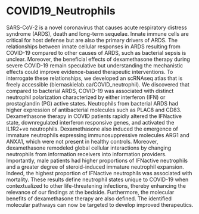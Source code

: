 # COVID19_Neutrophils
SARS-CoV-2 is a novel coronavirus that causes acute respiratory distress syndrome (ARDS), death and long-term sequelae. Innate immune cells are critical for host defense but are also the primary drivers of ARDS. The relationships between innate cellular responses in ARDS resulting from COVID-19 compared to other causes of ARDS, such as bacterial sepsis is unclear. Moreover, the beneficial effects of dexamethasone therapy during severe COVID-19 remain speculative but understanding the mechanistic effects could improve evidence-based therapeutic interventions. To interrogate these relationships, we developed an scRNAseq atlas that is freely accessible (biernaskielab.ca/COVID_neutrophil). We discovered that compared to bacterial ARDS, COVID-19 was associated with distinct neutrophil polarization characterized by either interferon (IFN) or prostaglandin (PG) active states. Neutrophils from bacterial ARDS had higher expression of antibacterial molecules such as PLAC8 and CD83. Dexamethasone therapy in COVID patients rapidly altered the IFNactive state, downregulated interferon responsive genes, and activated the IL1R2+ve neutrophils. Dexamethasone also induced the emergence of immature neutrophils expressing immunosuppressive molecules ARG1 and ANXA1, which were not present in healthy controls. Moreover, dexamethasone remodeled global cellular interactions by changing neutrophils from information receivers into information providers. Importantly, male patients had higher proportions of IFNactive neutrophils and a greater degree of steroid-induced immature neutrophil expansion. Indeed, the highest proportion of IFNactive neutrophils was associated with mortality. These results define neutrophil states unique to COVID-19 when contextualized to other life-threatening infections, thereby enhancing the relevance of our findings at the bedside. Furthermore, the molecular benefits of dexamethasone therapy are also defined. The identified molecular pathways can now be targeted to develop improved therapeutics.  
